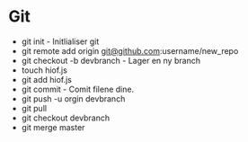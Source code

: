 # Git


* git init - Initlialiser git
* git remote add origin git@github.com:username/new_repo   
* git checkout -b devbranch - Lager en ny branch
* touch hiof.js
* git add hiof.js 
* git commit - Comit filene dine.
* git push -u orgin devbranch
* git pull
* git checkout devbranch
* git merge master
